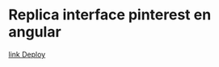 # Replica interface pinterest en angular

[link Deploy](https://valepm0511.github.io/PinterestAngular/)

